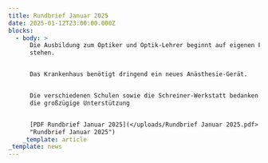 ```yaml
---
title: Rundbrief Januar 2025
date: 2025-01-12T23:00:00.000Z
blocks:
  - body: >
      Die Ausbildung zum Optiker und Optik-Lehrer beginnt auf eigenen Füßen zu
      stehen.


      Das Krankenhaus benötigt dringend ein neues Anästhesie-Gerät.


      Die verschiedenen Schulen sowie die Schreiner-Werkstatt bedanken sich für
      die großzügige Unterstützung


      [PDF Rundbrief Januar 2025](</uploads/Rundbrief Januar 2025.pdf>
      "Rundbrief Januar 2025")
    _template: article
_template: news
---
```


